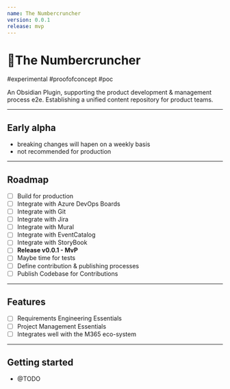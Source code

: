 ```yaml
---
name: The Numbercruncher
version: 0.0.1
release: mvp
---
```


# 🎃The Numbercruncher

#experimental #proofofconcept #poc

An Obsidian Plugin, supporting the product development & management process e2e. 
Establishing a unified content repository for product teams.

---

## Early alpha

- breaking changes will hapen on a weekly basis
- not recommended for production

---

## Roadmap

- [ ] Build for production
- [ ] Integrate with Azure DevOps Boards
- [ ] Integrate with Git
- [ ] Integrate with Jira
- [ ] Integrate with Mural
- [ ] Integrate with EventCatalog
- [ ] Integrate with StoryBook
- [ ] **Release v0.0.1 - MvP**
- [ ] Maybe time for tests
- [ ] Define contribution & publishing processes
- [ ] Publish Codebase for Contributions

---

## Features

- [ ] Requirements Engineering Essentials
- [ ] Project Management Essentials
- [ ] Integrates well with the M365 eco-system

--- 

## Getting started

- @TODO